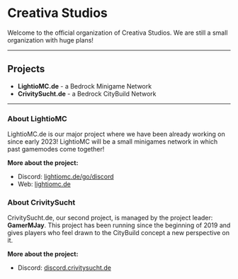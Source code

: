 # Creativa Studios

Welcome to the official organization of Creativa Studios. We are still a small organization with huge plans!

---

## Projects

- **LightioMC.de** - a Bedrock Minigame Network
- **CrivitySucht.de** - a Bedrock CityBuild Network

---

### About LightioMC

LightioMC.de is our major project where we have been already working on since early 2023! LightioMC will be a small minigames network in which past gamemodes come together!

**More about the project:**
- Discord: [lightiomc.de/go/discord](https://lightiomc.de/go/discord)
- Web: [lightiomc.de](https://lightiomc.de)

### About CrivitySucht

CrivitySucht.de, our second project, is managed by the project leader: **GamerMJay**. This project has been running since the beginning of 2019 and gives players who feel drawn to the CityBuild concept a new perspective on it.

**More about the project:**
- Discord: [discord.crivitysucht.de](https://discord.crivitysucht.de)

